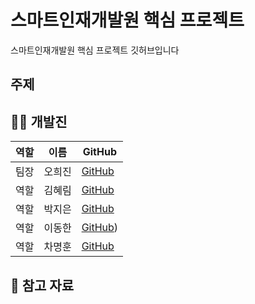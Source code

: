 # 스마트인재개발원 핵심 프로젝트
스마트인재개발원 핵심 프로젝트 깃허브입니다

## 주제

## 🧑‍💻 개발진
|역할|이름|GitHub|
|------|---|---|
|팀장|오희진| [GitHub](https://github.com/heejin-02)|
|역할|김혜림| [GitHub](https://github.com/hyerimmmmm)|
|역할|박지은| [GitHub](https://github.com/jieunpark0428)|
|역할|이동한| [GitHub](https://github.com/donghan-lee))|
|역할|차명훈| [GitHub](https://github.com/ckaudgns89)|


## 👀 참고 자료
